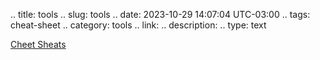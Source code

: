 .. title: tools
.. slug: tools
.. date: 2023-10-29 14:07:04 UTC-03:00
.. tags: cheat-sheet
.. category: tools 
.. link: 
.. description: 
.. type: text


[Cheet Sheats](https://ak.saxa.xyz/borradores/machetes)
